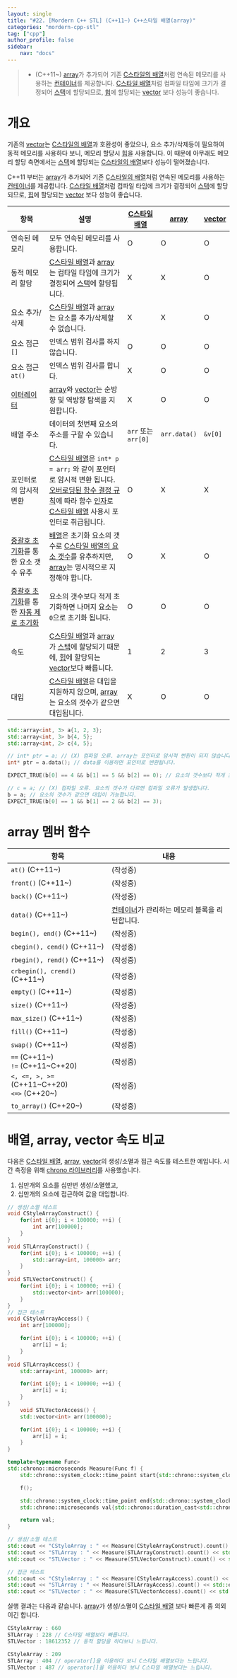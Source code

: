 ```yaml
---
layout: single
title: "#22. [Mordern C++ STL] (C++11~) C++스타일 배열(array)"
categories: "mordern-cpp-stl"
tag: ["cpp"]
author_profile: false
sidebar: 
    nav: "docs"
---
```


> * (C++11~) [array](https://tango1202.github.io/mordern-cpp-stl/mordern-cpp-stl-array/)가 추가되어 기존 [C스타일의 배열](https://tango1202.github.io/legacy-cpp-guide/legacy-cpp-guide-array/)처럼 연속된 메모리를 사용하는 [컨테이너](https://tango1202.github.io/mordern-cpp-stl/mordern-cpp-stl-container/)를 제공합니다. [C스타일 배열](https://tango1202.github.io/legacy-cpp-guide/legacy-cpp-guide-array/)처럼 컴파일 타임에 크기가 결정되어 [스택](https://tango1202.github.io/legacy-cpp-guide/legacy-cpp-guide-memory-segment/#%EC%8A%A4%ED%83%9D)에 할당되므로, [힙](https://tango1202.github.io/legacy-cpp-guide/legacy-cpp-guide-memory-segment/#%ED%9E%99)에 할당되는 [vector](https://tango1202.github.io/legacy-cpp-stl/legacy-cpp-stl-vector/) 보다 성능이 좋습니다.

# 개요

기존의 [vector](https://tango1202.github.io/legacy-cpp-stl/legacy-cpp-stl-vector/)는 [C스타일의 배열](https://tango1202.github.io/legacy-cpp-guide/legacy-cpp-guide-array/)과 호환성이 좋았으나, 요소 추가/삭제등이 필요하여 동적 메모리를 사용하다 보니, 메모리 할당시 [힙](https://tango1202.github.io/legacy-cpp-guide/legacy-cpp-guide-memory-segment/#%ED%9E%99)을 사용합니다. 이 때문에 아무래도 메모리 할당 측면에서는 [스택](https://tango1202.github.io/legacy-cpp-guide/legacy-cpp-guide-memory-segment/#%EC%8A%A4%ED%83%9D)에 할당되는 [C스타일의 배열](https://tango1202.github.io/legacy-cpp-guide/legacy-cpp-guide-array/)보다 성능이 떨어졌습니다.

C++11 부터는 [array](https://tango1202.github.io/mordern-cpp-stl/mordern-cpp-stl-array/)가 추가되어 기존 [C스타일의 배열](https://tango1202.github.io/legacy-cpp-guide/legacy-cpp-guide-array/)처럼 연속된 메모리를 사용하는 [컨테이너](https://tango1202.github.io/mordern-cpp-stl/mordern-cpp-stl-container/)를 제공합니다. [C스타일 배열](https://tango1202.github.io/legacy-cpp-guide/legacy-cpp-guide-array/)처럼 컴파일 타임에 크기가 결정되어 [스택](https://tango1202.github.io/legacy-cpp-guide/legacy-cpp-guide-memory-segment/#%EC%8A%A4%ED%83%9D)에 할당되므로, [힙](https://tango1202.github.io/legacy-cpp-guide/legacy-cpp-guide-memory-segment/#%ED%9E%99)에 할당되는 [vector](https://tango1202.github.io/legacy-cpp-stl/legacy-cpp-stl-vector/) 보다 성능이 좋습니다.

|항목|설명|[C스타일 배열](https://tango1202.github.io/legacy-cpp-guide/legacy-cpp-guide-array/)|[array](https://tango1202.github.io/mordern-cpp-stl/mordern-cpp-stl-array/)|[vector](https://tango1202.github.io/legacy-cpp-stl/legacy-cpp-stl-vector/)|
|--|--|--|--|--|
|연속된 메모리|모두 연속된 메모리를 사용합니다.|O|O|O|
|동적 메모리 할당|[C스타일 배열](https://tango1202.github.io/legacy-cpp-guide/legacy-cpp-guide-array/)과 [array](https://tango1202.github.io/mordern-cpp-stl/mordern-cpp-stl-array/)는 컴타일 타임에 크기가 결정되어 [스택](https://tango1202.github.io/legacy-cpp-guide/legacy-cpp-guide-memory-segment/#%EC%8A%A4%ED%83%9D)에 할당됩니다.|X|X|O|
|요소 추가/삭제|[C스타일 배열](https://tango1202.github.io/legacy-cpp-guide/legacy-cpp-guide-array/)과 [array](https://tango1202.github.io/mordern-cpp-stl/mordern-cpp-stl-array/)는 요소를 추가/삭제할 수 없습니다.|X|X|O|
|요소 접근 `[]`|인덱스 범위 검사를 하지 않습니다.|O|O|O|
|요소 접근 `at()`|인덱스 범위 검사를 합니다.|X|O|O|
|[이터레이터](https://tango1202.github.io/mordern-cpp-stl/mordern-cpp-stl-iterator/)|[array](https://tango1202.github.io/mordern-cpp-stl/mordern-cpp-stl-array/)와 [vector](https://tango1202.github.io/legacy-cpp-stl/legacy-cpp-stl-vector/)는 순방향 및 역방향 탐색을 지원합니다.|X|O|O|
|배열 주소|데이터의 첫번째 요소의 주소를 구할 수 있습니다.|`arr` 또는 `arr[0]`|`arr.data()`|`&v[0]`|
|포인터로의 암시적 변환|[C스타일 배열](https://tango1202.github.io/legacy-cpp-guide/legacy-cpp-guide-array/)은 `int* p = arr;` 와 같이 포인터로 암시적 변환 됩니다.<br/>[오버로딩된 함수 결정 규칙](https://tango1202.github.io/legacy-cpp-guide/legacy-cpp-guide-function/#%EC%98%A4%EB%B2%84%EB%A1%9C%EB%94%A9%EB%90%9C-%ED%95%A8%EC%88%98-%EA%B2%B0%EC%A0%95-%EA%B7%9C%EC%B9%99)에 따라 함수 [인자](https://tango1202.github.io/legacy-cpp-guide/legacy-cpp-guide-function/#%EC%9D%B8%EC%9E%90%EB%A7%A4%EA%B0%9C%EB%B3%80%EC%88%98-parameter)로 [C스타일 배열](https://tango1202.github.io/legacy-cpp-guide/legacy-cpp-guide-array/) 사용시 포인터로 취급됩니다.|O|X|X|
|[중괄호 초기화](https://tango1202.github.io/mordern-cpp/mordern-cpp-initialization/#%EC%A4%91%EA%B4%84%ED%98%B8-%EC%B4%88%EA%B8%B0%ED%99%94)를 통한 요소 갯수 유추|[배열](https://tango1202.github.io/legacy-cpp-guide/legacy-cpp-guide-array/)은 초기화 요소의 갯수로 [C스타일 배열의 요소 갯수](https://tango1202.github.io/legacy-cpp-guide/legacy-cpp-guide-array/#%EB%B0%B0%EC%97%B4-%EC%9A%94%EC%86%8C%EC%9D%98-%EA%B0%AF%EC%88%98)를 유추하지만, [array](https://tango1202.github.io/mordern-cpp-stl/mordern-cpp-stl-array/)는 명시적으로 지정해야 합니다.|O|X|O|
|[중괄호 초기화](https://tango1202.github.io/mordern-cpp/mordern-cpp-initialization/#%EC%A4%91%EA%B4%84%ED%98%B8-%EC%B4%88%EA%B8%B0%ED%99%94)를 통한 [자동 제로 초기화](https://tango1202.github.io/legacy-cpp-guide/legacy-cpp-guide-initialization/#%EC%9E%90%EB%8F%99-%EC%A0%9C%EB%A1%9C-%EC%B4%88%EA%B8%B0%ED%99%94)|요소의 갯수보다 적게 초기화하면 나머지 요소는 `0`으로 초기화 됩니다.|O|O|O|
|속도|[C스타일 배열](https://tango1202.github.io/legacy-cpp-guide/legacy-cpp-guide-array/)과 [array](https://tango1202.github.io/mordern-cpp-stl/mordern-cpp-stl-array/)가 [스택](https://tango1202.github.io/legacy-cpp-guide/legacy-cpp-guide-memory-segment/#%EC%8A%A4%ED%83%9D)에 할당되기 때문에, [힙](https://tango1202.github.io/legacy-cpp-guide/legacy-cpp-guide-memory-segment/#%ED%9E%99)에 할당되는 [vector](https://tango1202.github.io/legacy-cpp-stl/legacy-cpp-stl-vector/)보다 빠릅니다.|1|2|3|
|대입|[C스타일 배열](https://tango1202.github.io/legacy-cpp-guide/legacy-cpp-guide-array/)은 대입을 지원하지 않으며, [array](https://tango1202.github.io/mordern-cpp-stl/mordern-cpp-stl-array/)는 요소의 갯수가 같으면 대입됩니다.|X|O|O|


```cpp
std::array<int, 3> a{1, 2, 3};
std::array<int, 3> b{4, 5}; 
std::array<int, 2> c{4, 5};   

// int* ptr = a; // (X) 컴파일 오류. array는 포인터로 암시적 변환이 되지 않습니다.
int* ptr = a.data(); // data를 이용하면 포인터로 변환됩니다.  

EXPECT_TRUE(b[0] == 4 && b[1] == 5 && b[2] == 0); // 요소의 갯수보다 적게 초기화하면 나머지 요소는 0으로 초기화 됩니다.

// c = a; // (X) 컴파일 오류. 요소의 갯수가 다르면 컴파일 오류가 발생합니다.
b = a; // 요소의 갯수가 같으면 대입이 가능합니다.
EXPECT_TRUE(b[0] == 1 && b[1] == 2 && b[2] == 3);
```
# array 멤버 함수

|항목|내용|
|--|--|
|`at()` (C++11~)|(작성중)|
|`front()` (C++11~)|(작성중)|
|`back()` (C++11~)|(작성중)|
|`data()` (C++11~)|[컨테이너](https://tango1202.github.io/mordern-cpp-stl/mordern-cpp-stl-container/)가 관리하는 메모리 블록을 리턴합니다.|
|`begin(), end()` (C++11~)|(작성중)|
|`cbegin(), cend()` (C++11~)|(작성중)|
|`rbegin(), rend()` (C++11~)|(작성중)|
|`crbegin(), crend()` (C++11~)|(작성중)|
|`empty()` (C++11~)|(작성중)|
|`size()` (C++11~)|(작성중)|
|`max_size()` (C++11~)|(작성중)|
|`fill()` (C++11~)|(작성중)|
|`swap()` (C++11~)|(작성중)|
|`==` (C++11~)<br/>`!=` (C++11~C++20)|(작성중)|
|`<, <=, >, >=` (C++11~C++20)<br/>`<=>` (C++20~)|(작성중)|
|`to_array()` (C++20~)|(작성중)|

# 배열, array, vector 속도 비교

다음은 [C스타일 배열](https://tango1202.github.io/legacy-cpp-guide/legacy-cpp-guide-array/), [array](https://tango1202.github.io/mordern-cpp-stl/mordern-cpp-stl-array/), [vector](https://tango1202.github.io/legacy-cpp-stl/legacy-cpp-stl-vector/)의 생성/소멸과 접근 속도를 테스트한 예입니다. 시간 측정을 위해 [chrono 라이브러리](https://tango1202.github.io/mordern-cpp-stl/mordern-cpp-stl-chrono/)를 사용했습니다.

1. 십만개의 요소를 십만번 생성/소멸했고,
2. 십만개의 요소에 접근하여 값을 대입합니다.

```cpp
// 생성/소멸 테스트
void CStyleArrayConstruct() {
    for(int i{0}; i < 100000; ++i) {
        int arr[100000];
    }        
}
void STLArrayConstruct() {
    for(int i{0}; i < 100000; ++i) {
        std::array<int, 100000> arr;
    }        
}
void STLVectorConstruct() {
    for(int i{0}; i < 100000; ++i) {
        std::vector<int> arr(100000);
    }        
}      
// 접근 테스트
void CStyleArrayAccess() {
    int arr[100000];

    for(int i{0}; i < 100000; ++i) {
        arr[i] = i;
    }        
}
void STLArrayAccess() {
    std::array<int, 100000> arr;

    for(int i{0}; i < 100000; ++i) {
        arr[i] = i;
    }        
}
    void STLVectorAccess() {
    std::vector<int> arr(100000);

    for(int i{0}; i < 100000; ++i) {
        arr[i] = i;
    }        
}  

template<typename Func>
std::chrono::microseconds Measure(Func f) {
    std::chrono::system_clock::time_point start{std::chrono::system_clock::now()};    

    f();

    std::chrono::system_clock::time_point end{std::chrono::system_clock::now()};
    std::chrono::microseconds val{std::chrono::duration_cast<std::chrono::microseconds>(end - start)};

    return val;
}

// 생성/소멸 테스트
std::cout << "CStyleArray : " << Measure(CStyleArrayConstruct).count() << std::endl;
std::cout << "STLArray : " << Measure(STLArrayConstruct).count() << std::endl;
std::cout << "STLVector : " << Measure(STLVectorConstruct).count() << std::endl;

// 접근 테스트
std::cout << "CStyleArray : " << Measure(CStyleArrayAccess).count() << std::endl;
std::cout << "STLArray : " << Measure(STLArrayAccess).count() << std::endl;
std::cout << "STLVector : " << Measure(STLVectorAccess).count() << std::endl;

```

실행 결과는 다음과 같습니다.
[array](https://tango1202.github.io/mordern-cpp-stl/mordern-cpp-stl-array/)가 생성/소멸이 [C스타일 배열](https://tango1202.github.io/legacy-cpp-guide/legacy-cpp-guide-array/) 보다 빠른게 좀 의외이긴 합니다.

```cpp
CStyleArray : 660
STLArray : 228 // C스타일 배열보다 빠릅니다.
STLVector : 18612352 // 동적 할당을 하다보니 느립니다.

CStyleArray : 209
STLArray : 404 // operator[]을 이용하다 보니 C스타일 배열보다는 느립니다.
STLVector : 487 // operator[]을 이용하다 보니 C스타일 배열보다는 느립니다.
```